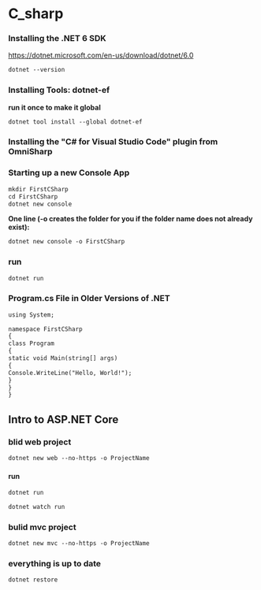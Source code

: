 # C_sharp

### Installing the .NET 6 SDK

https://dotnet.microsoft.com/en-us/download/dotnet/6.0

```md
dotnet --version
```

### Installing Tools: dotnet-ef

**run it once to make it global**

```md
dotnet tool install --global dotnet-ef
```

### Installing the "C# for Visual Studio Code" plugin from OmniSharp

### Starting up a new Console App

```md
mkdir FirstCSharp
cd FirstCSharp
dotnet new console
```

**One line (-o creates the folder for you if the folder name does not already exist):**

```md
dotnet new console -o FirstCSharp
```

### run

```md
dotnet run
```

### Program.cs File in Older Versions of .NET

```md
using System;

namespace FirstCSharp
{
class Program
{
static void Main(string[] args)
{
Console.WriteLine("Hello, World!");
}
}
}
```

## Intro to ASP.NET Core
### blid web project

```md
dotnet new web --no-https -o ProjectName
```

#### run

```md
dotnet run
```

```md
dotnet watch run
```

###  bulid mvc project 
```md 
dotnet new mvc --no-https -o ProjectName
```
### everything is up to date
```md
dotnet restore
```
